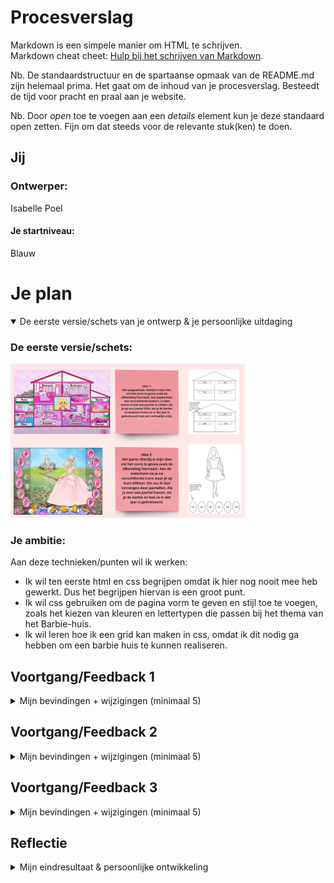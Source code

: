 # Procesverslag
Markdown is een simpele manier om HTML te schrijven.  
Markdown cheat cheet: [Hulp bij het schrijven van Markdown](https://github.com/adam-p/markdown-here/wiki/Markdown-Cheatsheet).

Nb. De standaardstructuur en de spartaanse opmaak van de README.md zijn helemaal prima. Het gaat om de inhoud van je procesverslag. Besteedt de tijd voor pracht en praal aan je website.

Nb. Door *open* toe te voegen aan een *details* element kun je deze standaard open zetten. Fijn om dat steeds voor de relevante stuk(ken) te doen.




## Jij

### Ontwerper:
Isabelle Poel

#### Je startniveau:
Blauw 




# Je plan

<details open>
  <summary>De eerste versie/schets van je ontwerp & je persoonlijke uitdaging</summary>

  ### De eerste versie/schets:
  <img src="readme-images/schetsen-barbiehuis.png" width="375px" alt="">


  ### Je ambitie: 
  Aan deze technieken/punten wil ik werken:
  - Ik wil ten eerste html en css begrijpen omdat ik hier nog nooit mee heb gewerkt. Dus het begrijpen hiervan is een groot punt. 
  - Ik wil css gebruiken om de pagina vorm te geven en stijl toe te voegen, zoals het kiezen van kleuren en lettertypen die passen bij het thema van het Barbie-huis.
  - Ik wil leren hoe ik een grid kan maken in css, omdat ik dit nodig ga hebben om een barbie huis te kunnen realiseren. 

 
</details>




## Voortgang/Feedback 1

<details>
  <summary>Mijn bevindingen + wijzigingen (minimaal 5)</summary>

  ### Bevinding 1:
  Feedback van Luna en Daniëlle op mijn eerste ideeën.

   <img src="readme-images/Feedback-versie-1.1.png" width="375px" alt="">

  #### oplossing:
 Aangezien Luna hier aangeeft dat er waarschijnlijk met Javascript gewerkt moet worden bij Idee 2, kies ik inderdaad liever voor optie 1. Ik wil eerst html en css begrijpen. 



  ### Bevinding 2:
  <img src="readme-images/Feedback-versie-1.2.png" width="375px" alt="">

  #### oplossing:
 Een goed idee van Daniëlle om mijn tijdlijn interactief te maken. Ik wil dus leren hoe ik een hover effect kan creëren. Ik ga bij elk jaartal een beschrijving toevoegen van hoe Barbie in dat jaar is geëvolueerd. Dit krijg je te zien als je op een jaartal klikt. 



  ### Bevinding 3:
  <img src="readme-images/Feedback-versie-1.3.png" width="375px" alt="">

   #### oplossing:
  Ik vind dit ook een goed idee voor mijn design. Barbie is een speels karakter. Door de jaartallen op willekeurige volgorde te zetten zet ik dat speelse effect door in mijn design. 



  ### Bevinding 4:
  <img src="readme-images/Feedback-versie-1.4.png" width="375px" alt="">

   #### oplossing:
  Ik ga de basis van het huis in illustrator maken. Voor de vakjes in het huis maak ik een grid. 



  ### Bevinding 5:
  <img src="readme-images/Feedback-versie-1.5.png" width="375px" alt="">

   #### oplossing:
  Na alle feedback te hebben gehoord is het duidelijk dat idee 1 het beste is voor iemand die net begint met coderen. Dit idee zal ik dan ook voortzetten.

</details>




## Voortgang/Feedback 2

<details>
  <summary>Mijn bevindingen + wijzigingen (minimaal 5)</summary>

  Feedback van Nina
  <img src="readme-images/feedback-nina.png" width="375px" alt="">
    <img src="readme-images/feedback-nina-1.png" width="375px" alt="">
  
  
  ### Bevinding 1:
  Er zijn nog geen fonts aanwezig. 

  #### oplossing:
  Om het plaatje van mijn design compleet te maken hoort er een Barbie Font bij. Dit had ik nog niet ingevoegd. Ik ga met behulp van klasgenoten mijn font invoegen. 



  ### Bevinding 2:
  De tijdlijn is niet interactief. 

  #### oplossing:
  Ik ben nog niet zover dat mijn tijdlijn interactief is. Mijn plan is om de Barbie's als button te maken, zodat deze klikbaar zijn. Deze leiden naar een jaartal met beschrijving. Ook wil ik nog proberen om een Barbie in een auto te animeren. 



  ### Bevinding 3:
Er staat JS code in html

  #### oplossing:
  Om het liedje af te laten spelen als je over de Barbie in het midden hovert, heb ik Chat GPT een code uit laten schrijven. Deze is in html geschreven, terwijl het een code is voor JS. Ik heb dit opgelost door het aan jou te vragen. Nu staat de code goed in JS. 



  ### Bevinding 4:
  De costum properties zijn nog niet aangegeven. 

  #### oplossing:
  Ik zou moeten navragen wat dit inhoudt. Ik ga kijken of klasgenoten mij hierbij kunnen helpen. 

  
  
  ### Bevinding 5:
Teksten hebben niet voldoende contrast.

  #### oplossing:
  Ik heb voor de teksten een kleur gekozen die niet goed genoeg contrast biedt. Hiervoor ben ik nog even na gegaan welke kleuren ik beter kon gebruiken. Ik ben uiteindelijk een kleurpallette tegengekomen die voor Barbie wordt gebruikt. Hierdoor weet ik zeker dat deze kleuren goed bij elkaar passen. /





</details>




## Voortgang/Feedback 3

<details>
  <summary>Mijn bevindingen + wijzigingen (minimaal 5)</summary>
  
  ### Bevinding 1:
  Je code ziet er prima netjes uit! wel nog een paar onnodige comment lines die je kan verwijderen, dus daar kan je naar kijken!

  #### oplossing:
  Ik heb de onnodige zinnen verwijderd. 



  ### Bevinding 2:
Verder is het maybe ook handig om in je code comments te plaatsen welke code bij wat hoort. Vind dat nu lastig terug te zien.

  #### oplossing:
Ik heb duidelijker aangegeven welke code bij wat hoort door comments te plaatsen. Hierdoor is mijn code hopelijk wat duidelijker. 




  ### Bevinding 3:
 Je hebt heel goed het thema van barbie aangehouden wat je heel duidelijk terug ziet. Je hebt een goed kleuren palet en je hebt een duidelijk contrast in je pagina. 

   #### oplossing:
   Fijn dat het contrast nu terug is te zien in mijn design. Tijdens feedback 2 was dit nog een punt van kritiek. 



   ### Bevinding 4:
 Ik zie wel dat je geen css custom properties hebt. Is wel iets waar je op wordt beoordeeld dus zou daar toch naar kijken!! 

   #### oplossing:
   Hier heb ik tijdens feedback 2 ook kritiek over gekregen. Ik ga proberen dit op eigen houtje nog te doen aangezien het nu vakantie is. Of dit ook gaat lukken weet ik niet. 



   ### Bevinding 5:
 Het ziet er verder als nette semantische code uit en alles heeft wel logische en beteknisvolle namen die je terug kan afleiden. Ik vind dat je voor iemand die pas een maand uberhaupt iets van code kent je het heel nice heb gedaan!

   #### oplossing:
   Er is niet zo zeer een oplossing voor deze feedback. Ik ga na het horen van deze feedback alle onnodige dingen verwijderen en comments toevoegen om alles duidelijker te maken. Hopelijk kom ik ook nog toe aan de custom properties. 
 


</details>




## Reflectie

<details>
  <summary>Mijn eindresultaat & persoonlijke ontwikkeling</summary>

  ### Je uitkomst - karakteristiek screenshot(s):
  <img src="readme-images/reflectie-1.png" width="375px" alt="final ontwerp">
  <img src="readme-images/reflectie-2.png" width="375px" alt="final ontwerp">
  <img src="readme-images/reflectie-3.png" width="375px" alt="final ontwerp">
  <img src="readme-images/reflectie-4.png" width="375px" alt="final ontwerp">
   


  ### Dit ging goed/Heb ik geleerd: 
  - Ik heb geleerd hoe html en css in verband staan met elkaar. Ik heb geleerd hoe onderdelen aan elkaar gekoppeld zijn in code. Ik had nooit verwacht dat ik  uberhaupt iets zou kunnen neerzetten in code en dit is toch gelukt. Het design wat ik in mijn hoofd had, heb ik eerst uitgewerkt in illustrator zodat ik een duidelijk beeld had van wat ik wilde. Dit design heb ik zo goed als na kunnen maken met code en daar ben ik trots op. (zie afbeelding).

<img src="readme-images/reflectie-6.png" width="375px" alt="final ontwerp">




  ### Dit was lastig/Is niet gelukt:
  - Ik vond het lastig om de vormgeving los te laten. Het formulier dat opent als je op één van de Barbie's klikt vind ik bijvoorbeeld vrij amateuristicsh eruit zien. Ik heb dit moeten loslaten omdat ik nou eenmaal een beginner ben. 

   <img src="readme-images/reflectie-3.png" width="375px" alt="final ontwerp">

   - Ik had heel graag nog een praatwolkje aan de Barbie in het midden willen toevoegen die een uitleg gaf over mijn design. (zie afbeelding hieronder). Hierdoor zou de kijker gelijk zien hoe er genavigeerd moet worden. Nu is dit misschien nog wat onduidelijk. Helaas ben ik hier noiet aan toegekomen en werd de code mij te lastig. 

  <img src="readme-images/reflectie-5.png" width="375px" alt="final ontwerp">

  - Aan de costum properties heb ik geen tijd meer besteed. Hier baal ik van, maar ik heb niemand meer om hulp kunnen vragen. 
  - De barbie's passen niet allemaal goed in het frame. Ik wilde dit aanpassen op photoshop maar als ik dit deed werden de barbies in het huis ook allemaal heel klein. Dit is dus niet gelukt
<img src="readme-images/reflectie-7.png" width="375px" alt="final ontwerp">


## Bronnenlijst

<details open>
<summary>continu bijhouden terwijl je werkt</summary>

Nb. Wees specifiek ('css-tricks' als bron is bijv. niet specifiek genoeg).

1. https://www.artsy.net/artwork/mattel-first-barbie   
2. https://www.nrc.nl/nieuws/2009/03/09/barbie-moet-het-nu-opnemen-tegen-prinsessen-van-disney-11694735-a1198793 
3. https://indianexpress.com/photos/lifestyle-gallery/evolution-of-barbie-over-the-decades/ 
4. https://www.google.com/search?q=the+generation+girl+barbie&tbm=isch&ved=2ahUKEwiJmdrL7OX-AhXDi_0HHfl6AkgQ2-cCegQIABAA&oq=the+generation+gir&gs_lcp=CgNpbWcQARgAMgQIIxAnMgQIIxAnOggIABAIEB4QEzoFCAAQgAQ6CAgAEIAEELEDOggIABCxAxCDAToHCAAQigUQQzoLCAAQgAQQsQMQgwE6BAgAEB46BwgAEBMQgAQ6BggAEAgQHlDfA1jvPGDGRmgDcAB4AIABTIgBnAqSAQIyMpgBAKABAaoBC2d3cy13aXotaW1nwAEB&sclient=img&ei=4vtYZImgJcOX9u8P-fWJwAQ&bih=789&biw=1440&rlz=1C5CHFA_enNL896NL896#imgrc=YEDvkEbaRsiOwM&imgdii=t1gFk9XsTQErJM 
5. https://www.washingtonpost.com/news/business/wp/2016/07/12/how-president-barbie-has-changed-over-the-years/  
6. https://www.bol.com/nl/nl/p/barbie-fashionistas-curvy-blond-fashion-giftset/9200000059354176/  
7. https://lolsdolls.com/en/barbie-dreamhouse/  
8. https://www.spreadshirt.nl/shop/design/barbie+logo+neon+roze+sticker-D63778e50623cef1f109cc860?sellable=vrjzk8038nSxAXeQnoOq-1459-215   
9. https://aminoapps.com/c/barbiecute/page/item/myr/X00k_LjMUXIgLVDoBKBRmgPo3zZaQaM70w2  
10. http://www.barbiemedia.com/timeline.html

</details>